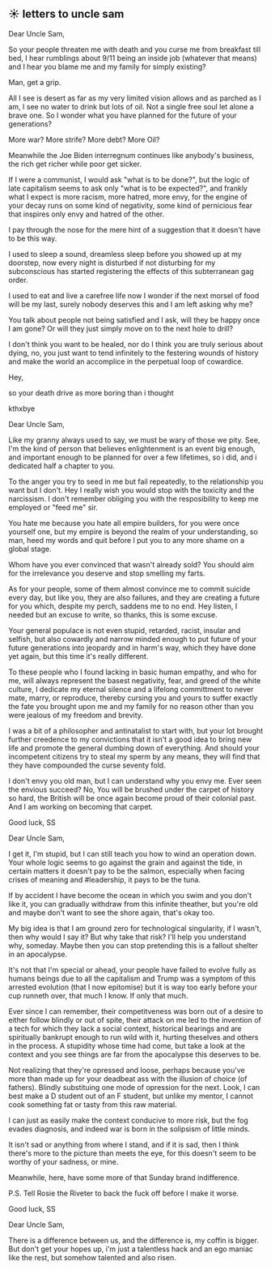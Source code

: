 ## ☀️ letters to uncle sam

Dear Uncle Sam,

So your people threaten me with death and you curse me from breakfast till bed, I hear rumblings about 9/11 being an inside job (whatever that means) and I hear you blame me and my family for simply existing?

Man, get a grip.

All I see is desert as far as my very limited vision allows and as parched as I am, I see no water to drink but lots of oil. Not a single free soul let alone a brave one. So I wonder what you have planned for the future of your generations?

More war? More strife? More debt? More Oil?

Meanwhile the Joe Biden interregnum continues like anybody's business, the rich get richer while poor get sicker.

If I were a communist, I would ask "what is to be done?", but the logic of late capitalism seems to ask only "what is to be expected?", and frankly what I expect is more racism, more hatred, more envy, for the engine of your decay runs on some kind of negativity, some kind of pernicious fear that inspires only envy and hatred of the other. 

I pay through the nose for the mere hint of a suggestion that it doesn't have to be this way.

I used to sleep a sound, dreamless sleep before you showed up at my doorstep, now every night is disturbed if not disturbing for my subconscious has started registering the effects of this subterranean gag order.


I used to eat and live a carefree life now I wonder if the next morsel of food will be my last, surely nobody deserves this and I am left asking why me?


You talk about people not being satisfied and I ask, will they be happy once I am gone? Or will they just simply move on to the next hole to drill?

I don't think you want to be healed, nor do I think you are truly serious about dying, no, you just want to tend infinitely to the festering wounds of history and make the world an accomplice in the perpetual loop of cowardice.




Hey,

so your death drive as more boring than i thought

kthxbye



Dear Uncle Sam,

Like my granny always used to say, we must be wary of those we pity. See, I'm the kind of person that believes enlightenment is an event big enough, and important enough to be planned for over a few lifetimes, so i did, and i dedicated half a chapter to you.

To the anger you try to seed in me but fail repeatedly, to the relationship you want but I don't. Hey I really wish you would stop with the toxicity and the narcissism. I don't remember obliging you with the resposibility to keep me employed or "feed me" sir.

You hate me because you hate all empire builders, for you were once yourself one, but my empire is beyond the realm of your understanding, so man, heed my words and quit before I put you to any more shame on a global stage.

Whom have you ever convinced that wasn't already sold? You should aim for the irrelevance you deserve and stop smelling my farts.

As for your people, some of them almost convince me to commit suicide every day, but like you, they are also failures, and they are creating a future for you which, despite my perch, saddens me to no end. Hey listen, I needed but an excuse to write, so thanks, this is some excuse.
 
Your general populace is not even stupid, retarded, racist, insular and selfish, but also cowardly and narrow minded enough to put future of your future generations into jeopardy and in harm's way, which they have done yet again, but this time it's really different. 

To these people who I found lacking in basic human empathy, and who for me, will always represent the basest negativity, fear, and greed of the white culture, I dedicate my eternal silence and a lifelong committment to never mate, marry, or reproduce, thereby cursing you and yours to suffer exactly the fate you brought upon me and my family for no reason other than you were jealous of my freedom and brevity.

I was a bit of a philosopher and antinatalist to start with, but your lot brought further creedence to my convictions that it isn't a good idea to bring new life and promote the general dumbing down of everything. And should your incompetent citizens try to steal my sperm by any means, they will find that they have compounded the curse seventy fold.

I don't envy you old man, but I can understand why you envy me. Ever seen the envious succeed? No, You will be brushed under the carpet of history so hard, the British will be once again become proud of their colonial past. And I am working on becoming that carpet. 

Good luck,
SS


Dear Uncle Sam,

I get it, I'm stupid, but I can still teach you how to wind an operation down.
Your whole logic seems to go against the grain and against the tide, in certain matters it doesn't pay to be the salmon, especially when facing crises of meaning and #leadership, it pays to be the tuna.

If by accident I have become the ocean in which you swim and you don't like it, you can gradually withdraw from this infinite theather, but you're old and maybe don't want to see the shore again, that's okay too. 

My big idea is that I am ground zero for technological singularity, if I wasn't, then why would I say it? But why take that risk? I'll help you understand why, someday. Maybe then you can stop pretending this is a fallout shelter in an apocalypse.

It's not that I'm special or ahead, your people have failed to evolve fully as humans beings due to all the capitalism and Trump was a symptom of this arrested evolution (that I now epitomise) but it is way too early before your cup runneth over, that much I know. If only that much.

Ever since I can remember, their competitveness was born out of a desire to either follow blindly or out of spite, their attack on me led to the invention of a tech for which they lack a social context, historical bearings and are spiritually bankrupt enough to run wild with it, hurting theselves and others in the process. A stupidity whose time had come, but take a look at the context and you see things are far from the apocalypse this deserves to be.

Not realizing that they're opressed and loose, perhaps because you've more than made up  for your deadbeat ass with the illusion of choice (of fathers). Blindly substituing one mode of opression for the next. Look, I can best make a D student out of an F student, but unlike my mentor, I cannot cook something fat or tasty from this raw material.

I can just as easily make the context conducive to more risk, but the fog evades diagnosis, and indeed war is born in the solipsism of little minds.

It isn't sad or anything from where I stand, and if it is sad, then I think there's more to the picture than meets the eye, for this doesn't seem to be worthy of your sadness, or mine. 

Meanwhile, here, have some more of that Sunday brand indifference.

P.S. Tell Rosie the Riveter to back the fuck off before I make it worse.

Good luck,
SS


Dear Uncle Sam,

There is a difference between us, and the difference is, my coffin is bigger. But don't get your hopes up, i'm just a talentless hack and an ego maniac like the rest, but somehow talented and also risen.
